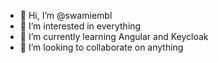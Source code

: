 - 👋 Hi, I’m @swamiembl
- 👀 I’m interested in everything
- 🌱 I’m currently learning Angular and Keycloak
- 💞️ I’m looking to collaborate on anything

<!---
swamiembl/swamiembl is a ✨ special ✨ repository because its `README.md` (this file) appears on your GitHub profile.
You can click the Preview link to take a look at your changes.
--->
